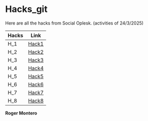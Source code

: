 # Hacks_git


Here are all the hacks from Social Oplesk. (activities of 24/3/2025)

| Hacks | Link |
| ------ | ------ |
| H_1 | [Hack1](https://github.com/Kouriin1/git_h_1) |
| H_2 | [Hack2](https://github.com/Kouriin1/git_h_2) |
| H_3 | [Hack3](https://github.com/Kouriin1/git_h_3) |
| H_4 | [Hack4](https://github.com/Kouriin1/git_h_4) |
| H_5 | [Hack5](https://github.com/Kouriin1/git_h_5) |
| H_6 | [Hack6](https://github.com/Kouriin1/git_h_6) |
| H_7 | [Hack7](https://github.com/Kouriin1/git_h_7) |
| H_8 | [Hack8](https://github.com/Kouriin1/git_h_8) |

**Roger Montero**
